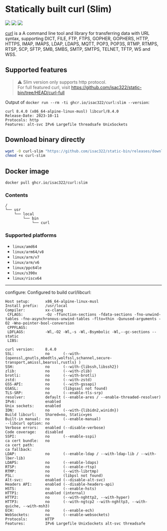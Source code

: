 [1]: https://ghcr.io/isac322/curl

# Statically built curl (Slim)

[![](https://ghcr-badge.egpl.dev/isac322/curl/tags?trim=major)][1]
[![](https://ghcr-badge.egpl.dev/isac322/curl/latest_tag?trim=major&label=latest)][1]
[![](https://ghcr-badge.egpl.dev/isac322/curl/size)][1]

[curl](https://github.com/curl/curl) is a A command line tool and library for transferring data with URL syntax, supporting DICT, FILE, FTP, FTPS, GOPHER, GOPHERS, HTTP, HTTPS, IMAP, IMAPS, LDAP, LDAPS, MQTT, POP3, POP3S, RTMP, RTMPS, RTSP, SCP, SFTP, SMB, SMBS, SMTP, SMTPS, TELNET, TFTP, WS and WSS.

## Supported features

> ⚠ Slim version only supports http protocol.  
> For full featured curl, visit https://github.com/isac322/static-bin/tree/HEAD/curl-full

Output of `docker run --rm -ti ghcr.io/isac322/curl:slim --version`:

```
curl 8.4.0 (x86_64-alpine-linux-musl) libcurl/8.4.0
Release-Date: 2023-10-11
Protocols: http
Features: alt-svc IPv6 Largefile threadsafe UnixSockets
```

## Download binary directly

```bash
wget -O curl-slim "https://github.com/isac322/static-bin/releases/download/curl-slim/$(uname -m)"
chmod +x curl-slim
```

## Docker image

`docker pull ghcr.io/isac322/curl:slim`

### Contents

```
/
└── usr
    └── local
        └── bin
            └── curl
```

### Supported platforms

- `linux/amd64`
- `linux/arm64/v8`
- `linux/arm/v7`
- `linux/arm/v6`
- `linux/ppc64le`
- `linux/s390x`
- `linux/riscv64`

---


configure: Configured to build curl/libcurl:

```
Host setup:       x86_64-alpine-linux-musl
Install prefix:   /usr/local
Compiler:         xx-clang
 CFLAGS:          -Oz -ffunction-sections -fdata-sections -fno-unwind-tables -fno-asynchronous-unwind-tables -flto=thin -Qunused-arguments -O2 -Wno-pointer-bool-conversion
 CPPFLAGS:        
 LDFLAGS:         -Wl,-O2 -Wl,-s -Wl,-Bsymbolic -Wl,--gc-sections --static
 LIBS:            

curl version:     8.4.0
SSL:              no      (--with-{openssl,gnutls,mbedtls,wolfssl,schannel,secure-transport,amissl,bearssl,rustls} )
SSH:              no      (--with-{libssh,libssh2})
zlib:             no      (--with-zlib)
brotli:           no      (--with-brotli)
zstd:             no      (--with-zstd)
GSS-API:          no      (--with-gssapi)
GSASL:            no      (libgsasl not found)
TLS-SRP:          no      (--enable-tls-srp)
resolver:         default (--enable-ares / --enable-threaded-resolver)
IPv6:             enabled
Unix sockets:     enabled
IDN:              no      (--with-{libidn2,winidn})
Build libcurl:    Shared=no, Static=yes
Built-in manual:  no      (--enable-manual)
--libcurl option: no
Verbose errors:   enabled (--disable-verbose)
Code coverage:    disabled
SSPI:             no      (--enable-sspi)
ca cert bundle:   no
ca cert path:     
ca fallback:      
LDAP:             no      (--enable-ldap / --with-ldap-lib / --with-lber-lib)
LDAPS:            no      (--enable-ldaps)
RTSP:             no      (--enable-rtsp)
RTMP:             no      (--with-librtmp)
PSL:              no      (libpsl not found)
Alt-svc:          enabled (--disable-alt-svc)
Headers API:      enabled (--disable-headers-api)
HSTS:             no      (--enable-hsts)
HTTP1:            enabled (internal)
HTTP2:            no      (--with-nghttp2, --with-hyper)
HTTP3:            no      (--with-ngtcp2 --with-nghttp3, --with-quiche, --with-msh3)
ECH:              no      (--enable-ech)
WebSockets:       no      (--enable-websockets)
Protocols:        HTTP
Features:         IPv6 Largefile UnixSockets alt-svc threadsafe
```